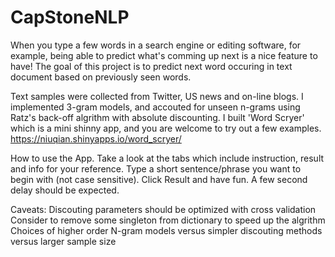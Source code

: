 # CapStoneNLP
When you type a few words in a search engine or editing software, for example, being able to predict what's comming up next is a nice feature to have! The goal of this project is to predict next word occuring in text document based on previously seen words. 

Text samples were collected from Twitter, US news and on-line blogs. I implemented 3-gram models, and accouted for unseen n-grams using Ratz's back-off algrithm with absolute discounting. I built 'Word Scryer' which is a mini shinny app, and you are welcome to try out a few examples.
https://niuqian.shinyapps.io/word_scryer/

How to use the App.
Take a look at the tabs which include instruction, result and info for your reference.
Type a short sentence/phrase you want to begin with (not case sensitive).
Click Result and have fun.
A few second delay should be expected.

Caveats:
Discouting parameters should be optimized with cross validation
Consider to remove some singleton from dictionary to speed up the algrithm
Choices of higher order N-gram models versus simpler discouting methods versus larger sample size


